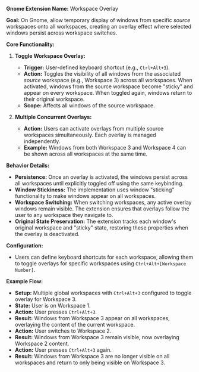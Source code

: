 **Gnome Extension Name:** Workspace Overlay

**Goal:** On Gnome, allow temporary display of windows from specific *source* workspaces onto all workspaces, creating an overlay effect where selected windows persist across workspace switches.

**Core Functionality:**

1.  **Toggle Workspace Overlay:**
    * **Trigger:** User-defined keyboard shortcut (e.g., `Ctrl+Alt+3`).
    * **Action:** Toggles the visibility of all windows from the associated *source* workspace (e.g., Workspace 3) across all workspaces. When activated, windows from the source workspace become "sticky" and appear on every workspace. When toggled again, windows return to their original workspace.
    * **Scope:** Affects all windows of the source workspace.

2.  **Multiple Concurrent Overlays:**
    * **Action:** Users can activate overlays from multiple source workspaces simultaneously. Each overlay is managed independently.
    * **Example:** Windows from both Workspace 3 and Workspace 4 can be shown across all workspaces at the same time.

**Behavior Details:**

* **Persistence:** Once an overlay is activated, the windows persist across all workspaces until explicitly toggled off using the same keybinding.
* **Window Stickiness:** The implementation uses window "sticking" functionality to make windows appear on all workspaces.
* **Workspace Switching:** When switching workspaces, any active overlay windows remain visible. The extension ensures that overlays follow the user to any workspace they navigate to.
* **Original State Preservation:** The extension tracks each window's original workspace and "sticky" state, restoring these properties when the overlay is deactivated.

**Configuration:**

* Users can define keyboard shortcuts for each workspace, allowing them to toggle overlays for specific workspaces using `Ctrl+Alt+[Workspace Number]`.

**Example Flow:**

* **Setup:** Multiple global workspaces with `Ctrl+Alt+3` configured to toggle overlay for Workspace 3.
* **State:** User is on Workspace 1.
* **Action:** User presses `Ctrl+Alt+3`.
* **Result:** Windows from Workspace 3 appear on all workspaces, overlaying the content of the current workspace.
* **Action:** User switches to Workspace 2.
* **Result:** Windows from Workspace 3 remain visible, now overlaying Workspace 2 content.
* **Action:** User presses `Ctrl+Alt+3` again.
* **Result:** Windows from Workspace 3 are no longer visible on all workspaces and return to only being visible on Workspace 3.